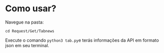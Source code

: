 # Como usar?
Navegue na pasta:
```
cd Request/Get/Tabnews
```
Execute o comando ```python3 tab.py```e terás informações da API em formato json em seu terminal.
